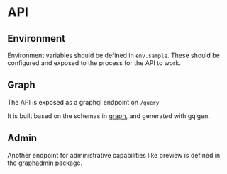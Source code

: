 

# API

## Environment

Environment variables should be defined in `env.sample`. These should be configured and exposed to the process for the API to work.

## Graph

The API is exposed as a graphql endpoint on `/query`

It is built based on the schemas in [graph](../graph/schema), and generated with gqlgen.

## Admin

Another endpoint for administrative capabilities like preview is defined in the [graphadmin](../graphadmin) package.
